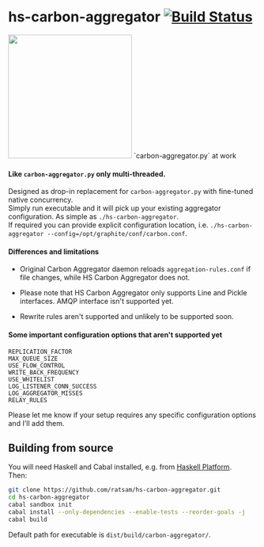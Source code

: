# hs-carbon-aggregator [![Build Status](https://travis-ci.org/ratsam/hs-carbon-aggregator.svg?branch=master)](https://travis-ci.org/ratsam/hs-carbon-aggregator)

<img src="https://raw.githubusercontent.com/ratsam/hs-carbon-aggregator/master/readme-resources/multicore.jpg" width="250"/>  
`carbon-aggregator.py` at work

#### Like `carbon-aggregator.py` only multi-threaded.
Designed as drop-in replacement for `carbon-aggregator.py` with fine-tuned native concurrency.  
Simply run executable and it will pick up your existing aggregator configuration. As simple as `./hs-carbon-aggregator`.  
If required you can provide explicit configuration location, i.e. `./hs-carbon-aggregator --config=/opt/graphite/conf/carbon.conf`.

#### Differences and limitations

- Original Carbon Aggregator daemon reloads `aggregation-rules.conf` if file changes, while HS Carbon Aggregator does not.

- Please note that HS Carbon Aggregator only supports Line and Pickle interfaces. AMQP interface isn't supported yet.

- Rewrite rules aren't supported and unlikely to be supported soon.

#### Some important configuration options that aren't supported yet
`REPLICATION_FACTOR`  
`MAX_QUEUE_SIZE`  
`USE_FLOW_CONTROL`  
`WRITE_BACK_FREQUENCY`  
`USE_WHITELIST`  
`LOG_LISTENER_CONN_SUCCESS`  
`LOG_AGGREGATOR_MISSES`  
`RELAY_RULES`  

Please let me know if your setup requires any specific configuration options and I'll add them.

## Building from source
You will need Haskell and Cabal installed, e.g. from [Haskell Platform](https://www.haskell.org/platform/).  
Then:
```bash
git clone https://github.com/ratsam/hs-carbon-aggregator.git
cd hs-carbon-aggregator
cabal sandbox init
cabal install --only-dependencies --enable-tests --reorder-goals -j
cabal build
```
Default path for executable is `dist/build/carbon-aggregator/`.
